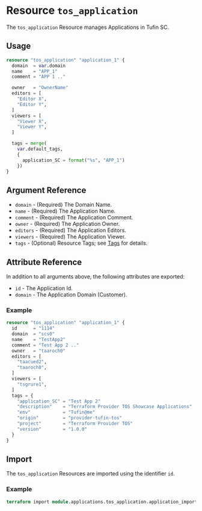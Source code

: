 # Resource `tos_application`

The `tos_application` Resource manages Applications in Tufin SC.

## Usage

```terraform
resource "tos_application" "application_1" {
  domain  = var.domain
  name    = "APP_1"
  comment = "APP 1 .."

  owner   = "OwnerName"
  editors = [
    "Editor X",
    "Editor Y",
  ]
  viewers = [
    "Viewer X",
    "Viewer Y",
  ]

  tags = merge(
    var.default_tags,
    {
      application_SC = format("%s", "APP_1")
    })
}
```

## Argument Reference

* `domain` - (Required) The Domain Name.
* `name` - (Required) The Application Name.
* `comment` - (Required) The Application Comment.
* `owner` - (Required) The Application Owner.
* `editors` - (Required) The Application Editors.
* `viewers` - (Required) The Application Viewer.
* `tags` - (Optional) Resource Tags; see [Tags](tag.md) for details.

## Attribute Reference

In addition to all arguments above, the following attributes are exported:

* `id` - The Application Id.
* `domain` - The Application Domain (Customer).

### Example

```terraform
resource "tos_application" "application_1" {
  id      = "1114"
  domain  = "scs0"
  name    = "TestApp2"
  comment = "Test App 2 .."
  owner   = "taaroch0"
  editors = [
    "taacued2",
    "taaroch0",
  ]
  viewers = [
    "tsgrure1",
  ]
  tags = {
    "application_SC" = "Test App 2"
    "description"    = "Terraform Provider TOS Showcase Applications"
    "env"            = "Tufin@me"
    "origin"         = "provider-tufin-tos"
    "project"        = "Terraform Provider TOS"
    "version"        = "1.0.0"
  }
}
```


## Import

The `tos_application` Resources are imported using the identifier `id`.

### Example

```terraform
terraform import module.applications.tos_application.application_import 774
```
